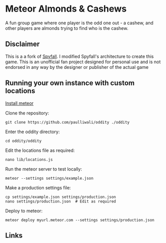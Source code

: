 # Meteor Almonds & Cashews

A fun group game where one player is the odd one out - a cashew, and other players are almonds trying to find who is the cashew.


## Disclaimer

This is a a fork of [Spyfall](https://github.com/evanbrumley/spyfall). I modified Spyfall's architecture to create this game. This is an unofficial fan project designed for personal use and is not endorsed in any way by the designer or publisher of the actual game

## Running your own instance with custom locations

[Install meteor](https://www.meteor.com/install)

Clone the repository:

	git clone https://github.com/paulliwali/oddity ./oddity

Enter the oddity directory:

	cd oddity/oddity

Edit the locations file as required:

	nano lib/locations.js

Run the meteor server to test locally:

	meteor --settings settings/example.json

Make a production settings file:

	cp settings/example.json settings/production.json
	nano settings/production.json  # Edit as required

Deploy to meteor:

	meteor deploy myurl.meteor.com --settings settings/production.json

## Links
